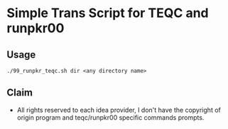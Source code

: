 # Simple Trans Script for TEQC and runpkr00

## Usage

```
./99_runpkr_teqc.sh dir <any directory name>
```

## Claim

* All rights reserved to each idea provider, I don't have the copyright of origin program and teqc/runpkr00 specific commands prompts.
